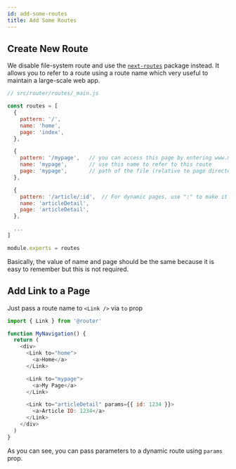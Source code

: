 ```yaml
---
id: add-some-routes
title: Add Some Routes
---
```


## Create New Route

We disable file-system route and use the [```next-routes```](https://github.com/fridays/next-routes) package instead. It allows you to refer to a route using a route name which very useful to maintain a large-scale web app.


```javascript
// src/router/routes/_main.js

const routes = [
  {
    pattern: '/',
    name: 'home',
    page: 'index',
  },

  {
    pattern: '/mypage',   // you can access this page by entering www.mydomain.com/mypage
    name: 'mypage',       // use this name to refer to this route
    page: 'mypage',       // path of the file (relative to page directory)
  },

  {
    pattern: '/article/:id',  // For dynamic pages, use ":" to make it a variable
    name: 'articleDetail',
    page: 'articleDetail',
  },

  ...
]

module.exports = routes

```

Basically, the value of name and page should be the same because it is easy to remember but this is not required.

## Add Link to a Page

Just pass a route name to ```<Link />``` via ```to``` prop

```javascript
import { Link } from '@router'

function MyNavigation() {
  return (
    <div>
      <Link to="home">
        <a>Home</a>
      </Link>

      <Link to="mypage">
        <a>My Page</a>
      </Link>

      <Link to="articleDetail" params={{ id: 1234 }}>
        <a>Article ID: 1234</a>
      </Link>
    </div>
  )
}

```
As you can see, you can pass parameters to a dynamic route using ```params``` prop.